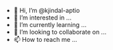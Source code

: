 - 👋 Hi, I’m @kjindal-aptio
- 👀 I’m interested in ...
- 🌱 I’m currently learning ...
- 💞️ I’m looking to collaborate on ...
- 📫 How to reach me ...

<!---
kjindal-aptio/kjindal-aptio is a ✨ special ✨ repository because its `README.md` (this file) appears on your GitHub profile.
You can click the Preview link to take a look at your changes.
--->
